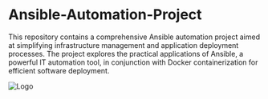 # Ansible-Automation-Project
This repository contains a comprehensive Ansible automation project aimed at simplifying infrastructure management and application deployment processes. The project explores the practical applications of Ansible, a powerful IT automation tool, in conjunction with Docker containerization for efficient software deployment.

![Logo]([https://ruta-de-la-imagen.com/logo.png](https://miro.medium.com/v2/resize:fit:720/format:webp/0*ijEA6ocv7g-ggbTZ.gif)https://miro.medium.com/v2/resize:fit:720/format:webp/0*ijEA6ocv7g-ggbTZ.gif)
